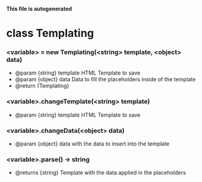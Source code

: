 __This file is autogenerated__
# class Templating
### \<variable\> = new Templating(\<string\> template, \<object\> data)


* @param {string} template HTML Template to save
* @param {object} data Data to fill the placeholders inside of the template
* @return {Templating}


### \<variable\>.changeTemplate(\<string\> template)


* @param {string} template HTML Template to save


### \<variable\>.changeData(\<object\> data)


* @param {object} data with the data to insert into the template


### \<variable\>.parse() -> string


* @returns {string} Template with the data applied in the placeholders

